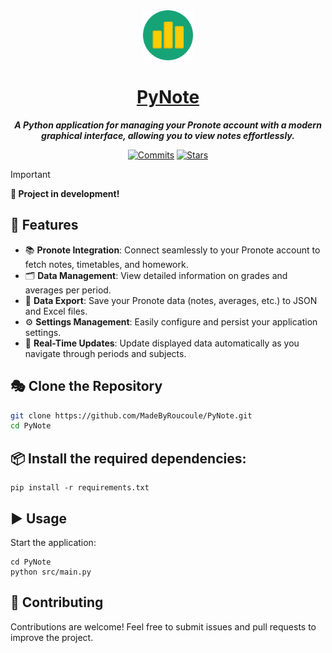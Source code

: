 <div align="center">
  
<img src="src/assets/img/logo.svg" width="80">

# [PyNote]

***A Python application for managing your Pronote account with a modern graphical interface, allowing you to view notes effortlessly.***

[![Commits](https://img.shields.io/github/commit-activity/t/MadeByRoucoule/PyNote?style=flat)](https://github.com/MadeByRoucoule/PyNote/commits/main/)
[![Stars](https://img.shields.io/github/stars/MadeByRoucoule/PyNote?style=social&label=Stars)](https://github.com/MadeByRoucoule/PyNote)
</div>

> [!IMPORTANT]
> **🚀 Project in development!**

## 🚀 Features

- 📚 **Pronote Integration**: Connect seamlessly to your Pronote account to fetch notes, timetables, and homework.
- 🗂 **Data Management**: View detailed information on grades and averages per period.
- 💾 **Data Export**: Save your Pronote data (notes, averages, etc.) to JSON and Excel files.
- ⚙️ **Settings Management**: Easily configure and persist your application settings.
- 🔄 **Real-Time Updates**: Update displayed data automatically as you navigate through periods and subjects.

## 🎭 Clone the Repository

```bash
git clone https://github.com/MadeByRoucoule/PyNote.git
cd PyNote
```

## 📦 Install the required dependencies:

```
pip install -r requirements.txt
```

## ▶️ Usage
Start the application:

```
cd PyNote
python src/main.py
```

## 🤝 Contributing
Contributions are welcome! Feel free to submit issues and pull requests to improve the project.

[PyNote]: https://github.com/MadeByRoucoule/PyNote
